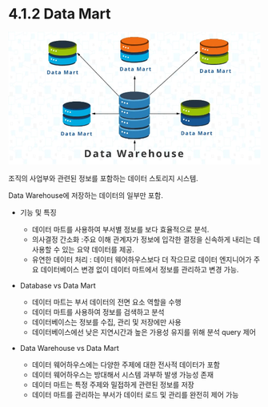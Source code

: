 # 4.1.2 Data Mart

![Untitled](./images/1.2_data_mart.png)
    
조직의 사업부와 관련된 정보를 포함하는 데이터 스토리지 시스템. 

Data Warehouse에 저장하는 데이터의 일부만 포함.

- 기능 및 특징
    - 데이터 마트를 사용하여 부서별 정보를 보다 효율적으로 분석.
    - 의사결정 간소화 :주요 이해 관계자가 정보에 입각한 결정을 신속하게 내리는 데 사용할 수 있는 요약 데이터를 제공.
    - 유연한 데이터 처리 : 데이터 웨어하우스보다 더 작으므로 데이터 엔지니어가 주요 데이터베이스 변경 없이 데이터 마트에서 정보를 관리하고 변경 가능.
    
- Database vs Data Mart
    - 데이터 마트는 부서 데이터의 전면 요소 역할을 수행
    - 데이터 마트를 사용하여 정보를 검색하고 분석
    - 데이터베이스는 정보를 수집, 관리 및 저장에만 사용
    - 데이터베이스에선 낮은 지연시간과 높은 가용성 유지를 위해 분석 query 제어
    
- Data Warehouse vs Data Mart
    - 데이터 웨어하우스에는 다양한 주제에 대한 전사적 데이터가 포함
    - 데이터 웨어하우스는 방대해서 시스템 과부하 발생 가능성 존재
    - 데이터 마트는 특정 주제와 밀접하게 관련된 정보를 저장
    - 데이터 마트를 관리하는 부서가 데이터 로드 및 관리를 완전히 제어 가능


<script src="https://utteranc.es/client.js"
        repo="Pseudo-Lab/data-engineering-for-everybody"
        issue-term="pathname"
        label="comments"
        theme="preferred-color-scheme"
        crossorigin="anonymous"
        async>
</script>